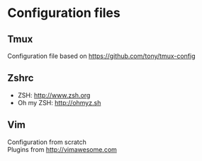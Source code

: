 # Configuration files

## Tmux

Configuration file based on https://github.com/tony/tmux-config

## Zshrc

- ZSH: http://www.zsh.org  
- Oh my ZSH: http://ohmyz.sh

## Vim

Configuration from scratch  
Plugins from http://vimawesome.com
